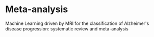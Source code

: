 # Meta-analysis
Machine Learning driven by MRI for the classification of Alzheimer's disease progression: systematic review and meta-analysis
